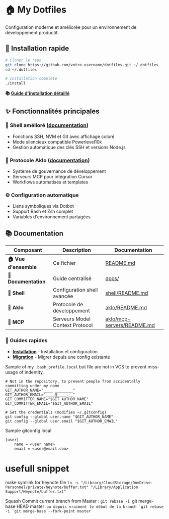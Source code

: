 # 🏠 My Dotfiles

Configuration moderne et améliorée pour un environnement de développement productif.

## 🚀 Installation rapide

```bash
# Cloner le repo
git clone https://github.com/votre-username/dotfiles.git ~/.dotfiles
cd ~/.dotfiles

# Installation complète
./install
```

**📚 [Guide d'installation détaillé](docs/installation.md)**

## ✨ Fonctionnalités principales

### 🐚 **Shell amélioré** ([documentation](shell/README.md))
- Fonctions SSH, NVM et Git avec affichage coloré
- Mode silencieux compatible Powerlevel10k
- Gestion automatique des clés SSH et versions Node.js

### 🤖 **Protocole Aklo** ([documentation](aklo/README.md))
- Système de gouvernance de développement
- Serveurs MCP pour intégration Cursor
- Workflows automatisés et templates

### ⚙️ **Configuration automatique**
- Liens symboliques via Dotbot
- Support Bash et Zsh complet
- Variables d'environnement partagées

## 📚 Documentation

| Composant | Description | Documentation |
|-----------|-------------|---------------|
| **🏠 Vue d'ensemble** | Ce fichier | [README.md](README.md) |
| **📖 Documentation** | Guide centralisé | [docs/](docs/) |
| **🐚 Shell** | Configuration shell avancée | [shell/README.md](shell/README.md) |
| **🤖 Aklo** | Protocole de développement | [aklo/README.md](aklo/README.md) |
| **🔧 MCP** | Serveurs Model Context Protocol | [aklo/mcp-servers/README.md](aklo/mcp-servers/README.md) |

### 🎯 Guides rapides
- **[Installation](docs/installation.md)** - Installation et configuration
- **[Migration](docs/migration.md)** - Migrer depuis une config existante

Sample of my `.bash_profile.local` but file are not in VCS to prevent miss-usage of indentity.

```
# Not in the repository, to prevent people from accidentally committing under my name
GIT_AUTHOR_NAME="____ ________"
GIT_AUTHOR_EMAIL="____@____.__"
GIT_COMMITTER_NAME="$GIT_AUTHOR_NAME"
GIT_COMMITTER_EMAIL="$GIT_AUTHOR_EMAIL"

# Set the credentials (modifies ~/.gitconfig)
git config --global user.name "$GIT_AUTHOR_NAME"
git config --global user.email "$GIT_AUTHOR_EMAIL"
```

Sample gitconfig.local
```
[user]
	name = <user name>
	email = <user@email.com>
```

# usefull snippet

make symlink for heynote file `ln -s "/Library/CloudStorage/OneDrive-Personnel/private/heynote/buffer.txt" "/Library/Application Support/Heynote/buffer.txt"`

Squash Commit current branch from Master : `git rebase -i `git merge-base HEAD master``
ou depuis vraiment le début de la branch `git rebase -i `git merge-base --fork-point master``